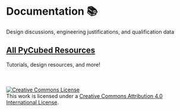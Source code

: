 # Documentation 📚
Design discussions, engineering justifications, and qualification data
<br>

## [All PyCubed Resources](https://www.notion.so/maholli/All-PyCubed-Resources-8738cab0dd0743239a3cde30c6066452)
Tutorials, design resources, and more!
<br>
<br>
<br>
<br>
<a rel="license" href="http://creativecommons.org/licenses/by/4.0/"><img alt="Creative Commons License" style="border-width:0" src="https://i.creativecommons.org/l/by/4.0/88x31.png" /></a><br />This work is licensed under a <a rel="license" href="http://creativecommons.org/licenses/by/4.0/">Creative Commons Attribution 4.0 International License</a>.
